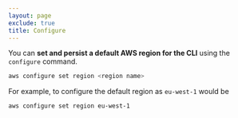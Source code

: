 ```yaml
---
layout: page
exclude: true
title: Configure
---
```


You can **set and persist a default AWS region for the CLI** using the `configure` command.
```bash
aws configure set region <region name>
```

For example, to configure the default region as `eu-west-1` would be
```bash
aws configure set region eu-west-1
```